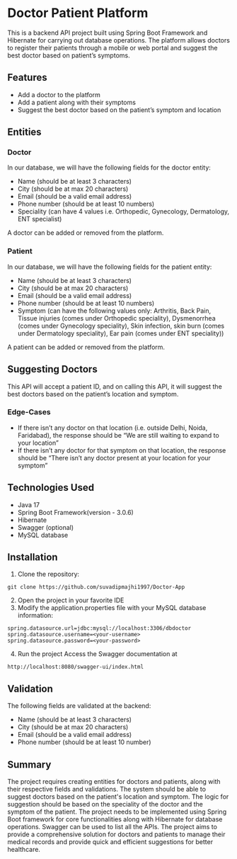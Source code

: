 


# Doctor Patient Platform

This is a backend API project built using Spring Boot Framework and Hibernate for carrying out database operations. The platform allows doctors to register their patients through a mobile or web portal and suggest the best doctor based on patient’s symptoms. 

## Features

- Add a doctor to the platform
- Add a patient along with their symptoms
- Suggest the best doctor based on the patient’s symptom and location

## Entities

### Doctor

In our database, we will have the following fields for the doctor entity:

- Name (should be at least 3 characters)
- City (should be at max 20 characters)
- Email (should be a valid email address)
- Phone number (should be at least 10 numbers)
- Speciality (can have 4 values i.e. Orthopedic, Gynecology, Dermatology, ENT specialist)

A doctor can be added or removed from the platform.

### Patient

In our database, we will have the following fields for the patient entity:

- Name (should be at least 3 characters)
- City (should be at max 20 characters)
- Email (should be a valid email address)
- Phone number (should be at least 10 numbers)
- Symptom (can have the following values only: Arthritis, Back Pain, Tissue injuries (comes under Orthopedic speciality), Dysmenorrhea (comes under Gynecology speciality), Skin infection, skin burn (comes under Dermatology speciality), Ear pain (comes under ENT speciality))

A patient can be added or removed from the platform.

## Suggesting Doctors

This API will accept a patient ID, and on calling this API, it will suggest the best doctors based on the patient’s location and symptom.

### Edge-Cases

- If there isn’t any doctor on that location (i.e. outside Delhi, Noida, Faridabad), the response should be “We are still waiting to expand to your location”
- If there isn’t any doctor for that symptom on that location, the response should be “There isn’t any doctor present at your location for your symptom”

## Technologies Used

- Java 17
- Spring Boot Framework(version - 3.0.6)
- Hibernate
- Swagger (optional)
- MySQL database

## Installation

1. Clone the repository:
```
git clone https://github.com/suvadipmajhi1997/Doctor-App
```

2. Open the project in your favorite IDE
3. Modify the application.properties file with your MySQL database information:
```
spring.datasource.url=jdbc:mysql://localhost:3306/dbdoctor
spring.datasource.username=<your-username>
spring.datasource.password=<your-password>
```

4. Run the project
Access the Swagger documentation at 
```
http://localhost:8080/swagger-ui/index.html
```

## Validation
The following fields are validated at the backend:
- Name (should be at least 3 characters)
- City (should be at max 20 characters)
- Email (should be a valid email address)
- Phone number (should be at least 10 number)


## Summary
The project requires creating entities for doctors and patients, along with their respective fields and validations. The system should be able to suggest doctors based on the patient's location and symptom. The logic for suggestion should be based on the speciality of the doctor and the symptom of the patient. The project needs to be implemented using Spring Boot framework for core functionalities along with Hibernate for database operations. Swagger can be used to list all the APIs. The project aims to provide a comprehensive solution for doctors and patients to manage their medical records and provide quick and efficient suggestions for better healthcare.

